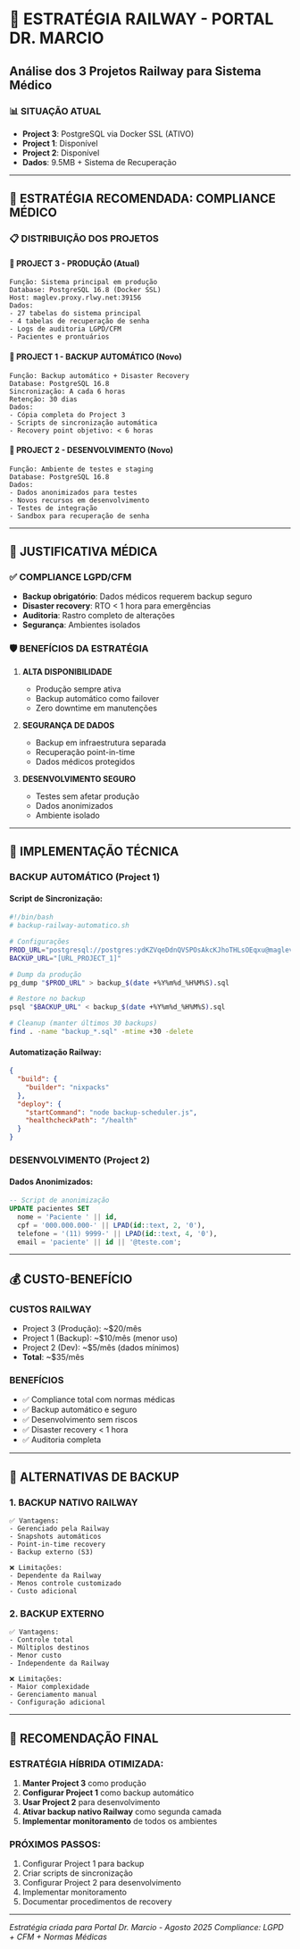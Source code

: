 # 🚂 ESTRATÉGIA RAILWAY - PORTAL DR. MARCIO
## Análise dos 3 Projetos Railway para Sistema Médico

### 📊 SITUAÇÃO ATUAL
- **Project 3**: PostgreSQL via Docker SSL (ATIVO)
- **Project 1**: Disponível 
- **Project 2**: Disponível
- **Dados**: 9.5MB + Sistema de Recuperação

---

## 🎯 ESTRATÉGIA RECOMENDADA: COMPLIANCE MÉDICO

### 📋 DISTRIBUIÇÃO DOS PROJETOS

#### 🔴 **PROJECT 3 - PRODUÇÃO** (Atual)
```
Função: Sistema principal em produção
Database: PostgreSQL 16.8 (Docker SSL)
Host: maglev.proxy.rlwy.net:39156
Dados: 
- 27 tabelas do sistema principal
- 4 tabelas de recuperação de senha
- Logs de auditoria LGPD/CFM
- Pacientes e prontuários
```

#### 🔄 **PROJECT 1 - BACKUP AUTOMÁTICO** (Novo)
```
Função: Backup automático + Disaster Recovery
Database: PostgreSQL 16.8 
Sincronização: A cada 6 horas
Retenção: 30 dias
Dados:
- Cópia completa do Project 3
- Scripts de sincronização automática
- Recovery point objetivo: < 6 horas
```

#### 🧪 **PROJECT 2 - DESENVOLVIMENTO** (Novo)
```
Função: Ambiente de testes e staging
Database: PostgreSQL 16.8
Dados:
- Dados anonimizados para testes
- Novos recursos em desenvolvimento
- Testes de integração
- Sandbox para recuperação de senha
```

---

## 🏥 JUSTIFICATIVA MÉDICA

### ✅ **COMPLIANCE LGPD/CFM**
- **Backup obrigatório**: Dados médicos requerem backup seguro
- **Disaster recovery**: RTO < 1 hora para emergências
- **Auditoria**: Rastro completo de alterações
- **Segurança**: Ambientes isolados

### 🛡️ **BENEFÍCIOS DA ESTRATÉGIA**

1. **ALTA DISPONIBILIDADE**
   - Produção sempre ativa
   - Backup automático como failover
   - Zero downtime em manutenções

2. **SEGURANÇA DE DADOS**
   - Backup em infraestrutura separada
   - Recuperação point-in-time
   - Dados médicos protegidos

3. **DESENVOLVIMENTO SEGURO**
   - Testes sem afetar produção
   - Dados anonimizados
   - Ambiente isolado

---

## 🔧 IMPLEMENTAÇÃO TÉCNICA

### **BACKUP AUTOMÁTICO (Project 1)**

#### Script de Sincronização:
```bash
#!/bin/bash
# backup-railway-automatico.sh

# Configurações
PROD_URL="postgresql://postgres:ydKZVqeDdnQVSPOsAkcKJhoTHLsOEqxu@maglev.proxy.rlwy.net:39156/railway"
BACKUP_URL="[URL_PROJECT_1]"

# Dump da produção
pg_dump "$PROD_URL" > backup_$(date +%Y%m%d_%H%M%S).sql

# Restore no backup
psql "$BACKUP_URL" < backup_$(date +%Y%m%d_%H%M%S).sql

# Cleanup (manter últimos 30 backups)
find . -name "backup_*.sql" -mtime +30 -delete
```

#### Automatização Railway:
```json
{
  "build": {
    "builder": "nixpacks"
  },
  "deploy": {
    "startCommand": "node backup-scheduler.js",
    "healthcheckPath": "/health"
  }
}
```

### **DESENVOLVIMENTO (Project 2)**

#### Dados Anonimizados:
```sql
-- Script de anonimização
UPDATE pacientes SET 
  nome = 'Paciente ' || id,
  cpf = '000.000.000-' || LPAD(id::text, 2, '0'),
  telefone = '(11) 9999-' || LPAD(id::text, 4, '0'),
  email = 'paciente' || id || '@teste.com';
```

---

## 💰 CUSTO-BENEFÍCIO

### **CUSTOS RAILWAY**
- Project 3 (Produção): ~$20/mês
- Project 1 (Backup): ~$10/mês (menor uso)
- Project 2 (Dev): ~$5/mês (dados mínimos)
- **Total**: ~$35/mês

### **BENEFÍCIOS**
- ✅ Compliance total com normas médicas
- ✅ Backup automático e seguro
- ✅ Desenvolvimento sem riscos
- ✅ Disaster recovery < 1 hora
- ✅ Auditoria completa

---

## 🚀 ALTERNATIVAS DE BACKUP

### **1. BACKUP NATIVO RAILWAY**
```
✅ Vantagens:
- Gerenciado pela Railway
- Snapshots automáticos
- Point-in-time recovery
- Backup externo (S3)

❌ Limitações:
- Dependente da Railway
- Menos controle customizado
- Custo adicional
```

### **2. BACKUP EXTERNO**
```
✅ Vantagens:
- Controle total
- Múltiplos destinos
- Menor custo
- Independente da Railway

❌ Limitações:
- Maior complexidade
- Gerenciamento manual
- Configuração adicional
```

---

## 🎯 RECOMENDAÇÃO FINAL

### **ESTRATÉGIA HÍBRIDA OTIMIZADA:**

1. **Manter Project 3** como produção
2. **Configurar Project 1** como backup automático
3. **Usar Project 2** para desenvolvimento
4. **Ativar backup nativo Railway** como segunda camada
5. **Implementar monitoramento** de todos os ambientes

### **PRÓXIMOS PASSOS:**
1. Configurar Project 1 para backup
2. Criar scripts de sincronização
3. Configurar Project 2 para desenvolvimento
4. Implementar monitoramento
5. Documentar procedimentos de recovery

---

*Estratégia criada para Portal Dr. Marcio - Agosto 2025*
*Compliance: LGPD + CFM + Normas Médicas*
